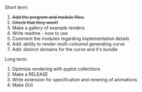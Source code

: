 Short term:

1. ~~Add the program and module files.~~
2. ~~Check that they work!~~
3. Make a gallery of example renders
4. Write readme - how to use 
5. Comment the modules regarding implementation details
6. Add: ability to render multi-coloured generating curve
7. Add: distinct domains for the curve and it's bundle


Long term:

1. Optimize rendering with pyplot.collections
2. Make a RELEASE
3. Write extension for specification and renering of animations
4. Make GUI
